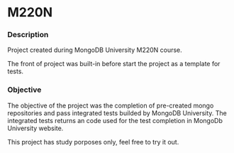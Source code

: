 # M220N
### Description
Project created during MongoDB University M220N course.

The front of project was built-in before start the project as a template for tests.

### Objective
The objective of the project was the completion of pre-created mongo repositories and pass integrated tests builded by MongoDB University.
The integrated tests returns an code used for the test completion in MongoDb University website.

This project has study porposes only, feel free to try it out.
